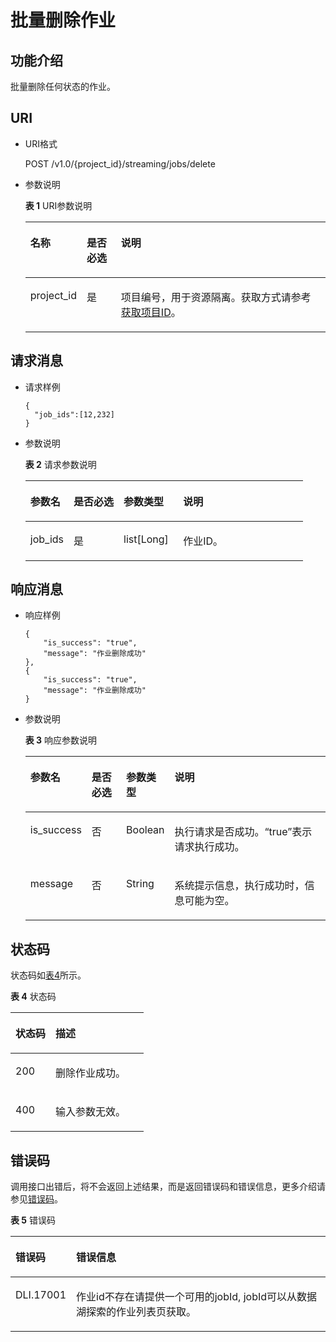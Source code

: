 # 批量删除作业<a name="dli_02_0243"></a>

## 功能介绍<a name="s89ff8bc59cba4c3b94dc17e85c8fa1ea"></a>

批量删除任何状态的作业。

## URI<a name="sef21e3efc2a44a84a03adad33a1ae006"></a>

-   URI格式

    POST /v1.0/\{project\_id\}/streaming/jobs/delete

-   参数说明

    **表 1**  URI参数说明

    <a name="t219b031199884ac1bb9e91158ddc9efb"></a>
    <table><thead align="left"><tr id="r04005eeda24e4db9b06516450d4d56af"><th class="cellrowborder" valign="top" width="12.58%" id="mcps1.2.4.1.1"><p id="a80847df5e5dc448caa46a2ff258fa2c4"><a name="a80847df5e5dc448caa46a2ff258fa2c4"></a><a name="a80847df5e5dc448caa46a2ff258fa2c4"></a>名称</p>
    </th>
    <th class="cellrowborder" valign="top" width="11.87%" id="mcps1.2.4.1.2"><p id="af54fc16087b049c98f748c1a2faace17"><a name="af54fc16087b049c98f748c1a2faace17"></a><a name="af54fc16087b049c98f748c1a2faace17"></a>是否必选</p>
    </th>
    <th class="cellrowborder" valign="top" width="75.55%" id="mcps1.2.4.1.3"><p id="a484a3e0ce14846799c727ccbd4075d6c"><a name="a484a3e0ce14846799c727ccbd4075d6c"></a><a name="a484a3e0ce14846799c727ccbd4075d6c"></a>说明</p>
    </th>
    </tr>
    </thead>
    <tbody><tr id="r8022e11be3f54ad290cf8c848a56a550"><td class="cellrowborder" valign="top" width="12.58%" headers="mcps1.2.4.1.1 "><p id="p1262440203315"><a name="p1262440203315"></a><a name="p1262440203315"></a>project_id</p>
    </td>
    <td class="cellrowborder" valign="top" width="11.87%" headers="mcps1.2.4.1.2 "><p id="p1016041415356"><a name="p1016041415356"></a><a name="p1016041415356"></a>是</p>
    </td>
    <td class="cellrowborder" valign="top" width="75.55%" headers="mcps1.2.4.1.3 "><p id="p1768719515356"><a name="p1768719515356"></a><a name="p1768719515356"></a>项目编号，用于资源隔离。获取方式请参考<a href="获取项目ID.md">获取项目ID</a>。</p>
    </td>
    </tr>
    </tbody>
    </table>


## 请求消息<a name="s3afece1037ea4f62aeffb3db49b97f70"></a>

-   请求样例

    ```
    {
      "job_ids":[12,232]
    }
    ```

-   参数说明

    **表 2**  请求参数说明

    <a name="table11209133616498"></a>
    <table><thead align="left"><tr id="row1621093613496"><th class="cellrowborder" valign="top" width="15.58%" id="mcps1.2.5.1.1"><p id="p82102036194919"><a name="p82102036194919"></a><a name="p82102036194919"></a>参数名</p>
    </th>
    <th class="cellrowborder" valign="top" width="18.01%" id="mcps1.2.5.1.2"><p id="p17210143634912"><a name="p17210143634912"></a><a name="p17210143634912"></a>是否必选</p>
    </th>
    <th class="cellrowborder" valign="top" width="21.41%" id="mcps1.2.5.1.3"><p id="p15210436174916"><a name="p15210436174916"></a><a name="p15210436174916"></a>参数类型</p>
    </th>
    <th class="cellrowborder" valign="top" width="45%" id="mcps1.2.5.1.4"><p id="p62101436144911"><a name="p62101436144911"></a><a name="p62101436144911"></a>说明</p>
    </th>
    </tr>
    </thead>
    <tbody><tr id="row9210193614919"><td class="cellrowborder" valign="top" width="15.58%" headers="mcps1.2.5.1.1 "><p id="p122101936164915"><a name="p122101936164915"></a><a name="p122101936164915"></a>job_ids</p>
    </td>
    <td class="cellrowborder" valign="top" width="18.01%" headers="mcps1.2.5.1.2 "><p id="p12107369490"><a name="p12107369490"></a><a name="p12107369490"></a>是</p>
    </td>
    <td class="cellrowborder" valign="top" width="21.41%" headers="mcps1.2.5.1.3 "><p id="p14210736184920"><a name="p14210736184920"></a><a name="p14210736184920"></a>list[Long]</p>
    </td>
    <td class="cellrowborder" valign="top" width="45%" headers="mcps1.2.5.1.4 "><p id="p1656133555018"><a name="p1656133555018"></a><a name="p1656133555018"></a>作业ID。</p>
    </td>
    </tr>
    </tbody>
    </table>


## 响应消息<a name="se2bf80cdb76541308f69f258ea4b1bd6"></a>

-   响应样例

    ```
    {
        "is_success": "true",
        "message": "作业删除成功"
    },
    {
        "is_success": "true",
        "message": "作业删除成功"
    }
    ```

-   参数说明

    **表 3**  响应参数说明

    <a name="t5995d65f65ba4ebca8606202112b407e"></a>
    <table><thead align="left"><tr id="ra7acea51e4b4437e917d21fe99f130a3"><th class="cellrowborder" valign="top" width="14.84%" id="mcps1.2.5.1.1"><p id="a5af940f2267747ef871c67c86a0be82e"><a name="a5af940f2267747ef871c67c86a0be82e"></a><a name="a5af940f2267747ef871c67c86a0be82e"></a>参数名</p>
    </th>
    <th class="cellrowborder" valign="top" width="12.47%" id="mcps1.2.5.1.2"><p id="abcfbd3a651704d539626f3a41cc744f5"><a name="abcfbd3a651704d539626f3a41cc744f5"></a><a name="abcfbd3a651704d539626f3a41cc744f5"></a>是否必选</p>
    </th>
    <th class="cellrowborder" valign="top" width="14.899999999999999%" id="mcps1.2.5.1.3"><p id="a2351d8d266444ad3ad1c09540d6d81cc"><a name="a2351d8d266444ad3ad1c09540d6d81cc"></a><a name="a2351d8d266444ad3ad1c09540d6d81cc"></a>参数类型</p>
    </th>
    <th class="cellrowborder" valign="top" width="57.79%" id="mcps1.2.5.1.4"><p id="af7ea6a3f59844bdf99d51e90d570be4c"><a name="af7ea6a3f59844bdf99d51e90d570be4c"></a><a name="af7ea6a3f59844bdf99d51e90d570be4c"></a>说明</p>
    </th>
    </tr>
    </thead>
    <tbody><tr id="rca1bdb55f4dc497ca8fee7537232f274"><td class="cellrowborder" valign="top" width="14.84%" headers="mcps1.2.5.1.1 "><p id="p1045315113248"><a name="p1045315113248"></a><a name="p1045315113248"></a>is_success</p>
    </td>
    <td class="cellrowborder" valign="top" width="12.47%" headers="mcps1.2.5.1.2 "><p id="p15453131112419"><a name="p15453131112419"></a><a name="p15453131112419"></a>否</p>
    </td>
    <td class="cellrowborder" valign="top" width="14.899999999999999%" headers="mcps1.2.5.1.3 "><p id="p6453411132414"><a name="p6453411132414"></a><a name="p6453411132414"></a>Boolean</p>
    </td>
    <td class="cellrowborder" valign="top" width="57.79%" headers="mcps1.2.5.1.4 "><p id="p05081222182420"><a name="p05081222182420"></a><a name="p05081222182420"></a>执行请求是否成功。“true”表示请求执行成功。</p>
    </td>
    </tr>
    <tr id="r3900d023a26e45dea9a0ad9dd60d8ab1"><td class="cellrowborder" valign="top" width="14.84%" headers="mcps1.2.5.1.1 "><p id="p645351113242"><a name="p645351113242"></a><a name="p645351113242"></a>message</p>
    </td>
    <td class="cellrowborder" valign="top" width="12.47%" headers="mcps1.2.5.1.2 "><p id="p1445410112249"><a name="p1445410112249"></a><a name="p1445410112249"></a>否</p>
    </td>
    <td class="cellrowborder" valign="top" width="14.899999999999999%" headers="mcps1.2.5.1.3 "><p id="p1845441117241"><a name="p1845441117241"></a><a name="p1845441117241"></a>String</p>
    </td>
    <td class="cellrowborder" valign="top" width="57.79%" headers="mcps1.2.5.1.4 "><p id="p1573323415243"><a name="p1573323415243"></a><a name="p1573323415243"></a>系统提示信息，执行成功时，信息可能为空。</p>
    </td>
    </tr>
    </tbody>
    </table>


## 状态码<a name="s1b495ba11cd9411c9ad2ee50103334a7"></a>

状态码如[表4](#t43c1f1c0ba344f4cbcb270953d9cca2a)所示。

**表 4**  状态码

<a name="t43c1f1c0ba344f4cbcb270953d9cca2a"></a>
<table><thead align="left"><tr id="r2ad0f008ce2248a1800a3e8b77226a56"><th class="cellrowborder" valign="top" width="30%" id="mcps1.2.3.1.1"><p id="afa33b7f5b0ac4d008ebcf6493f629b24"><a name="afa33b7f5b0ac4d008ebcf6493f629b24"></a><a name="afa33b7f5b0ac4d008ebcf6493f629b24"></a>状态码</p>
</th>
<th class="cellrowborder" valign="top" width="70%" id="mcps1.2.3.1.2"><p id="af801170b350b4f8ba3b575c7ddb8b13e"><a name="af801170b350b4f8ba3b575c7ddb8b13e"></a><a name="af801170b350b4f8ba3b575c7ddb8b13e"></a>描述</p>
</th>
</tr>
</thead>
<tbody><tr id="r0b449b1d3b8c498ea3e6cce16c80a14c"><td class="cellrowborder" valign="top" width="30%" headers="mcps1.2.3.1.1 "><p id="a8c63a97e3bad402ebaead0bd99cad632"><a name="a8c63a97e3bad402ebaead0bd99cad632"></a><a name="a8c63a97e3bad402ebaead0bd99cad632"></a>200</p>
</td>
<td class="cellrowborder" valign="top" width="70%" headers="mcps1.2.3.1.2 "><p id="af86844c7bb364c48b6300df1af164af2"><a name="af86844c7bb364c48b6300df1af164af2"></a><a name="af86844c7bb364c48b6300df1af164af2"></a>删除作业成功。</p>
</td>
</tr>
<tr id="row1232118139110"><td class="cellrowborder" valign="top" width="30%" headers="mcps1.2.3.1.1 "><p id="p14321113711"><a name="p14321113711"></a><a name="p14321113711"></a>400</p>
</td>
<td class="cellrowborder" valign="top" width="70%" headers="mcps1.2.3.1.2 "><p id="p1832191314113"><a name="p1832191314113"></a><a name="p1832191314113"></a>输入参数无效。</p>
</td>
</tr>
</tbody>
</table>

## 错误码<a name="section13596141025715"></a>

调用接口出错后，将不会返回上述结果，而是返回错误码和错误信息，更多介绍请参见[错误码](错误码.md)。

**表 5**  错误码

<a name="zh-cn_topic_0207595520_table847819307387"></a>
<table><thead align="left"><tr id="zh-cn_topic_0207595520_row2479163016383"><th class="cellrowborder" valign="top" width="16.29%" id="mcps1.2.3.1.1"><p id="zh-cn_topic_0207595520_p114796309389"><a name="zh-cn_topic_0207595520_p114796309389"></a><a name="zh-cn_topic_0207595520_p114796309389"></a>错误码</p>
</th>
<th class="cellrowborder" valign="top" width="83.71%" id="mcps1.2.3.1.2"><p id="zh-cn_topic_0207595520_p1647973053817"><a name="zh-cn_topic_0207595520_p1647973053817"></a><a name="zh-cn_topic_0207595520_p1647973053817"></a>错误信息</p>
</th>
</tr>
</thead>
<tbody><tr id="zh-cn_topic_0207595520_row1047920308387"><td class="cellrowborder" valign="top" width="16.29%" headers="mcps1.2.3.1.1 "><p id="p1997233152711"><a name="p1997233152711"></a><a name="p1997233152711"></a>DLI.17001</p>
</td>
<td class="cellrowborder" valign="top" width="83.71%" headers="mcps1.2.3.1.2 "><p id="p11535316281"><a name="p11535316281"></a><a name="p11535316281"></a>作业id不存在请提供一个可用的jobId, jobId可以从数据湖探索的作业列表页获取。</p>
</td>
</tr>
</tbody>
</table>

